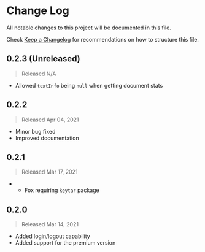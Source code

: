 # Change Log

All notable changes to this project will be documented in this file.

Check [Keep a Changelog](http://keepachangelog.com/) for recommendations on how to structure this file.


## 0.2.3 (Unreleased)
> Released N/A

* Allowed `textInfo` being `null` when getting document stats

## 0.2.2
> Released Apr 04, 2021

* Minor bug fixed
* Improved documentation

## 0.2.1
> Released Mar 17, 2021

* * Fox requiring `keytar` package

## 0.2.0
> Released Mar 14, 2021

* Added login/logout capability
* Added support for the premium version
